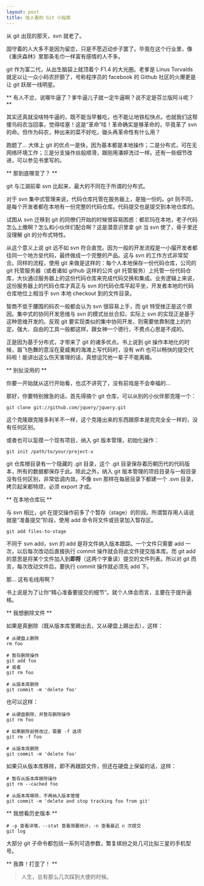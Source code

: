 ```yaml
---
layout: post
title: 给人看的 Git 小指南
---
```


从 git 出现的那天，svn 就老了。

固守着的人大多不是因为留恋，只是不愿迈动步子罢了。毕竟在这个行业里，像《重庆森林》里那条毛巾一样富有感情的人不多。

git 作为富二代，从出生脑袋上就顶着个 F1.4 的大光圈。老爹是 Linus Torvalds 就足以让一众小码农肝颤了，号称程序员的 facebook 的 Github 社区的火爆更是让 git 跃居一线明星。

** 有人不忿，说哪牛逼了？爹牛逼儿子就一定牛逼啊？说不定是芬兰版阿斗呢？ **

其实还真就没啥特牛逼的，既不能当早餐吃，也不能让地铁松快点。也就我们这帮傻鸟码农当回事，觉得哇塞！这是“革命”哇！革命确实是够革命的，毕竟革了 svn 的命。但作为码农，种出来的菜不好吃，锄头再革命性有什么用？

跑题了… 大体上 git 的优点一是快，因为基本都是本地操作；二是分布式，可在无网络环境工作；三是分支操作丝般顺滑，跟刚用潘婷洗过一样。还有一些细节改进，可以参见书里写的。

** 那到底哪变了？ **

git 与江湖前辈 svn 比起来，最大的不同在于所谓的分布式。

对于 svn 集中式管理来说，代码仓库托管在服务器上，是独一份的。git 则不同，是每个开发者都在本地有一份完整的代码仓库。代码提交也是提交到本地仓库的。

试图从 svn 迁移到 git 的同僚们开始的时候很容易困惑：都尼玛在本地，老子代码怎么上缴啊？怎么和小伙伴们配合啊？这是潜意识里拿 git 当 svn 使了，骨子里还没理解 git 的分布式特性。

从这个意义上说 git 远不如 svn 符合直觉。因为一般的开发流程是一小撮开发者都往同一个地方垒代码，最终做成一个完整的产品。这与 svn 的工作方式非常契合。同样的流程，使用 git 来做是这样的：每个人本地保存一份代码仓库，公司的 git 托管服务器（或者诸如 github 这样的公共 git 托管服务）上托管一份代码仓库，大伙通过服务器上的这份代码仓库来完成代码交换和集成。业务逻辑上来说，这份服务器上的代码仓库才真正与 svn 的代码仓库平起平坐，开发者本地的代码仓库地位上相当于 svn 本地 checkout 到的文件目录。

智商不低于腰围的码农一般都会认为 svn 很容易上手，而 git 特受挫正是这个原因。集中式的协同开发思维与 svn 的模式丝丝合扣，实际上 svn 的实现正是基于这种思维开发的。反观 git 要实现类似的集中协同开发，则需要依靠制度上的约定。强大、自由的工具一般都这样，跟女神一个德行，不费点心思是不成的。

正是因为基于分布式，才带来了 git 的诸多优点。书上说到 git 操作本地化的时候，眉飞色舞的意淫在夏威夷的海滩上写代码时，没有 wifi 也可以畅快的提交代码啦！能讲出这么伤天害理的话，真想诅咒他一辈子不能离婚。

** 别扯没用的 **

你要一开始就从这行开始看，也忒不讲究了，没有前戏是不会幸福的…

那好，你要特别猴急的话，首先得搞个 git 仓库，可以从别的小伙伴那克隆一个：

	git clone git://github.com/jquery/jquery.git

这个克隆跟克隆多利羊不一样，这个克隆出来的东西跟原本是完完全全一样的，没有任何区别。

或者也可以踅摸一个现有项目，纳入 git 版本管理，初始化操作：

	git init /path/to/your/project-x

git 仓库根目录有一个隐藏的 .git 目录，这个 .git 目录保存着历朝历代的代码版本，所有的数据都保存于此。除此之外，纳入 git 版本管理的项目目录与一般目录没有任何区别，非常低调内敛。不像 svn 那样在每层目录下都建一个 .svn 目录，拷贝起来都特烦，必须 export 才成。

** 在本地仓库玩 **

与 svn 相比，git 在提交操作前多了个暂存（stage）的阶段。所谓暂存用人话说就是“准备提交”阶段，使用 add 命令将文件或目录加入暂存区。

	git add files-to-stage

不同于 svn add，svn 的 add 是将文件纳入版本跟踪。一个文件只需要 add 一次，以后每次改动后直接执行 commit 操作就会将此文件提交版本库。而 git add 的意思是将某个文件加入到**即将**（这两个字重读）提交的文件列表。所以对 git 而言，每次改动文件后，要执行 commit 操作就必须先 add 下。

那… 这有毛线用啊？

书上说是为了让你“精心准备要提交的细节”。就个人体会而言，主要在于提升逼格。

** 我想删除文件 **

如果是真删除（既从版本库里踢出去，又从硬盘上踢出去），这样：
	
	# 从硬盘上删除
	rm foo
	
	# 暂存删除操作
	git add foo
	# 或者
	git rm foo
	
	# 从版本库删除
	git commit -m 'delete foo'

也可以这样：

	# 从硬盘删除，并暂存删除操作
	git rm foo

	# 如果删除前修改过，需要 -f 选项
	git rm -f foo
		
	# 从版本库删除
	git commit -m 'delete foo'

如果只从版本库移除，即不再跟踪文件，但还在硬盘上保留的话，这样：

	# 暂存从版本库移除操作
	git rm --cached foo
	
	# 从版本库移除，不再纳入版本管理
	git commit -m 'delete and stop tracking foo from git'

** 我想看历史版本 **

	# -p 查看详情，--stat 查看简要统计，-n 查看最近 n 次提交
	git log
	
大部分 git 子命令都包括一系列可选参数，繁复缤纷之处几可比拟三星的手机型号。

** 我靠！打歪了！ **

> 人生，总有那么几次踩到大便的时候。  
